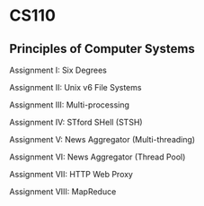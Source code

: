 # CS110
## Principles of Computer Systems

Assignment I: Six Degrees

Assignment II: Unix v6 File Systems

Assignment III: Multi-processing

Assignment IV: STford SHell (STSH)

Assignment V: News Aggregator (Multi-threading)

Assignment VI: News Aggregator (Thread Pool)

Assignment VII: HTTP Web Proxy

Assignment VIII: MapReduce
